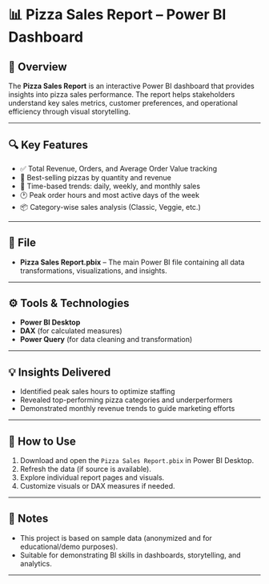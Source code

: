
# 📊 Pizza Sales Report – Power BI Dashboard

## 🧾 Overview
The **Pizza Sales Report** is an interactive Power BI dashboard that provides insights into pizza sales performance. The report helps stakeholders understand key sales metrics, customer preferences, and operational efficiency through visual storytelling.

---

## 🔍 Key Features
- ✅ Total Revenue, Orders, and Average Order Value tracking  
- 🍕 Best-selling pizzas by quantity and revenue  
- 📅 Time-based trends: daily, weekly, and monthly sales  
- 🕐 Peak order hours and most active days of the week  
- 📦 Category-wise sales analysis (Classic, Veggie, etc.)

---

## 📁 File
- **Pizza Sales Report.pbix** – The main Power BI file containing all data transformations, visualizations, and insights.

---

## ⚙️ Tools & Technologies
- **Power BI Desktop**
- **DAX** (for calculated measures)
- **Power Query** (for data cleaning and transformation)

---

## 💡 Insights Delivered
- Identified peak sales hours to optimize staffing  
- Revealed top-performing pizza categories and underperformers  
- Demonstrated monthly revenue trends to guide marketing efforts

---

## 🚀 How to Use
1. Download and open the `Pizza Sales Report.pbix` in Power BI Desktop.  
2. Refresh the data (if source is available).  
3. Explore individual report pages and visuals.  
4. Customize visuals or DAX measures if needed.

---

## 📌 Notes
- This project is based on sample data (anonymized and for educational/demo purposes).
- Suitable for demonstrating BI skills in dashboards, storytelling, and analytics.

---

